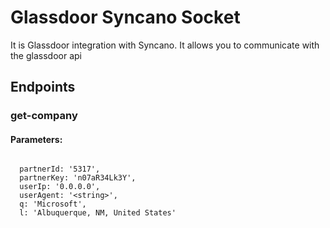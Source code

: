 # Glassdoor Syncano Socket

It is Glassdoor integration with Syncano. It allows you to communicate with the glassdoor api

## Endpoints

### get-company

#### Parameters:
```

  partnerId: '5317',
  partnerKey: 'n07aR34Lk3Y',
  userIp: '0.0.0.0',
  userAgent: '<string>',
  q: 'Microsoft',
  l: 'Albuquerque, NM, United States'
```

